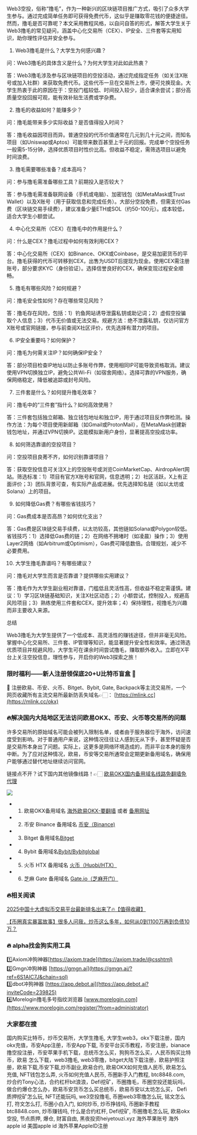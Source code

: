 Web3空投，俗称“撸毛”，作为一种新兴的区块链项目推广方式，吸引了众多大学生参与。通过完成简单任务即可获得免费代币，这似乎是赚取零花钱的便捷途径。然而，撸毛是否可靠呢？本文采用教程风格，以自问自答的形式，解答大学生关于Web3撸毛的常见疑问，涵盖中心化交易所（CEX）、IP安全、三件套等实用知识，助你理性评估并安全参与。

1. Web3撸毛是什么？大学生为何感兴趣？

问：Web3撸毛的具体含义是什么？为何大学生对此如此热衷？

答：Web3撸毛涉及参与区块链项目的空投活动，通过完成指定任务（如关注X账号或加入社群）来获取免费代币。这些代币一旦在交易所上市，便可兑换现金。大学生热衷于此的原因在于：空投门槛较低、时间投入较少，适合课余尝试；部分高质量空投回报可观，能有效补贴生活费或学杂费。

2. 撸毛的收益如何？能赚多少？

问：撸毛能带来多少实际收益？是否值得投入时间？

答：撸毛收益因项目而异。普通空投的代币价值通常在几元到几十元之间，而知名项目（如Uniswap或Aptos）可能带来数百甚至上千元的回报。完成单个空投任务一般需5-15分钟，选择优质项目时性价比高。但收益不稳定，需筛选项目以避免时间浪费。

3. 撸毛需要哪些准备？成本高吗？

问：参与撸毛需准备哪些工具？前期投入是否较大？

答：参与撸毛需准备联网设备（手机或电脑）、加密钱包（如MetaMask或Trust Wallet）以及X账号（用于获取信息和完成任务）。大部分空投免费，但需支付Gas费（区块链交易手续费），建议准备少量ETH或SOL（约50-100元）。成本较低，适合大学生小额尝试。

4. 中心化交易所（CEX）在撸毛中的作用是什么？

问：什么是CEX？撸毛过程中如何有效利用CEX？

答：中心化交易所（CEX）如Binance、OKX或Coinbase，是交易加密货币的平台。撸毛获得的代币可转移到CEX，出售为USDT后提现为现金。使用CEX需注册账号，部分要求KYC（身份验证）。选择信誉良好的CEX，确保变现过程安全顺畅。

5. 撸毛有哪些风险？如何规避？

问：撸毛安全性如何？存在哪些常见风险？

答：撸毛存在风险，包括：1）钓鱼网站诱导泄露私钥或助记词；2）虚假空投骗取个人信息；3）代币无价值或无法交易。规避方法：绝不泄露私钥，仅访问官方X账号或官网链接，参与前查阅X社区评价，优先选择有潜力的项目。

6. IP安全重要吗？如何保护？

问：撸毛为何需关注IP？如何确保IP安全？

答：部分项目检查IP地址以防止多账号作弊，使用相同IP可能导致资格取消。建议使用VPN切换独立IP，避免公共Wi-Fi（如宿舍网络）。选择可靠的VPN服务，确保网络稳定，降低被追踪或封号风险。

7. 三件套是什么？如何提升撸毛效率？

问：撸毛中的“三件套”指什么？如何高效使用？

答：三件套包括独立邮箱、独立钱包地址和独立IP，用于通过项目反作弊检测。操作方法：为每个项目使用新邮箱（如Gmail或ProtonMail），在MetaMask创建新钱包地址，并通过VPN切换IP。这能模拟新用户身份，显著提高空投成功率。

8. 如何筛选靠谱的空投项目？

问：空投项目良莠不齐，如何识别靠谱项目？

答：获取空投信息可关注X上的空投账号或浏览CoinMarketCap、AirdropAlert网站。筛选标准：1）项目有官方X账号和官网，信息透明；2）社区活跃，X上有正面评价；3）团队背景可查，有实际产品或进展。优先选择知名链（如以太坊或Solana）上的项目。

9. 如何降低Gas费？有哪些省钱技巧？

问：Gas费成本是否高昂？如何优化支出？

答：Gas费是区块链交易手续费，以太坊较高，其他链如Solana或Polygon较低。省钱技巧：1）选择低Gas费的链；2）在网络不拥堵时（如凌晨）操作；3）使用Layer2网络（如Arbitrum或Optimism），Gas费可降低数倍。合理规划，减少不必要费用。

10. 大学生撸毛靠谱吗？有哪些建议？

问：撸毛对大学生而言是否靠谱？提供哪些实用建议？

答：撸毛作为大学生副业相对靠谱，门槛低且灵活性高，但收益不稳定需谨慎。建议：1）学习区块链基础知识，关注X社区动态；2）小额尝试，控制投入，规避高风险项目；3）熟练使用三件套和CEX，提升效率；4）保持理性，视撸毛为兴趣而非主要收入来源。

总结

Web3撸毛为大学生提供了一个低成本、高灵活性的赚钱途径，但并非毫无风险。掌握中心化交易所、三件套、IP管理等知识，能显著提升安全性和效率。通过筛选优质项目并规避风险，大学生可在课余时间尝试撸毛，赚取额外收入。立即在X平台上关注空投信息，理性参与，开启你的Web3探索之旅！

### 限时福利——新人注册领保底20+U比特币盲盒 🎁
🎁 注册欧易、币安、火币、Bitget、Bybit, Gate, Backpack等主流交易所，一个网页收藏所有主流交易所最新防丢失域名👉🏻： [https://mlink.cc](https://mlink.cc/okx)


### 🔥解决国内大陆地区无法访问欧易OKX、币安、火币等交易所的问题
许多交易所的原始域名可能会被列入限制名单，或者由于服务器位于海外，访问速度受到影响。对于普通用户来说，这种情况往往让人感到无从下手，甚至怀疑是否是交易所本身出了问题。实际上，这更多是网络环境造成的，而非平台本身的服务中断。为了应对这种情况，欧易，币安等交易所通常会定期更新备用域名，确保用户能够通过替代地址继续访问官网。

链接点不开？试下国内其他镜像线路！👉🏻 [欧易OKX国内备用域名线路免翻墙免代理](https://vlink.cc/okxcn)

[![](https://307e939.webp.li/20250812124552161.png)](https://vlink.cc/okxcn)


- 1. 欧易OKX备用域名 [海外欧易OKX-要翻墙](https://www.okx.com/join/18639032) 或者 [备用网址](https://www.oucnyi.net/zh-hans/join/18639032) 
- 2. 币安 Binance 备用域名 [币安（Binance)](https://accounts.binance.com/zh-CN/register?ref=36457687)
- 3. Bitget 备用域名[Bitget](https://www.bitget.com/zh-CN/referral/register?from=referral&clacCode=VRNEYUTR)
- 4. Bybit 备用域名[Bybit/Bybitglobal](https://www.bybitglobal.com/zh-MY/invite/?ref=VMKORMM)
- 5. 火币 HTX 备用域名 [火币（Huobi/HTX）](https://www.htx.com/invite/zh-cn/1f?invite_code=whf45223)
- 6. 芝麻 Gate 备用域名 [Gate.io（芝麻开门）](https://www.gate.io/zh/signup?ref_type=103&ref=A1ERAQ)

### 🔥相关阅读
[2025中国十大虚拟币交易平台最新排名出来了🔥【值得收藏】](https://btc8848.com/top-10-exchanges/)

[【币圈真实暴富故事】很多人问我，炒币这么多年，如何从0到1100万再到负债10万？](https://heiyetouzi.xyz/biquanstory001/)


### 🔥 alpha找金狗实用工具
1️⃣Axiom冲狗神器[https://axiom.trade](https://axiom.trade/@csshtml)  
2️⃣Gmgn冲狗神器 [https://gmgn.ai](https://gmgn.ai/?ref=6S1AIC7J&chain=sol)  
3️⃣dbot冲狗神器 [https://app.debot.ai](https://app.debot.ai?inviteCode=239825)  
4️⃣Morelogin撸毛多号指纹浏览器 [www.morelogin.com](https://www.morelogin.com/register/?from=administrator)  


### 大家都在搜
国内购买比特币，炒币交易所，大学生撸毛, 大学生web3，okx下载注册，国内okx充值，币安App注册，币安App下载, 币安平台买币教程，币安注册，bianace撸空投注册，币安苹果手机下载，总统币怎么买，狗狗币怎么买，人民币购买比特币，欧易 怎么下载，web3撸毛, web3零撸，bitget大陆下载注册，欧易护照注册，欧易下载,币安下载,炒币副业,欧易合约, 欧易OKX如何充值人民币, 欧易怎么充值, NFT钱包怎么弄, 火币如何充值人民币, 币圈新手入门教程, btc8848.com, 炒合约Tony心法，合约杠杆bit浪浪，Defi挖矿，币圈撸毛，币圈空投还能玩吗，做合约爆仓怎么办，欧易币安货币怎么买总统币，欧易币安以太坊怎么买， Defi质押挖矿怎么玩, NFT还能玩吗, we3空投撸毛, 币圈web3零撸怎么玩, 铭文怎么打, 符文怎么打, 币圈小白入门, 如何炒币, 炒币挣钱吗, 币圈新手教程btc8848.com, 炒币赚钱吗, 什么是合约杠杆, Defi挖矿, 币圈撸毛怎么玩, 欧易okx空投, 节点质押, 爆仓, 财富自由, 黑夜投资heiyetouzi.xyz 海外苹果账号 海外apple id 美国apple id 海外苹果AppleID注册